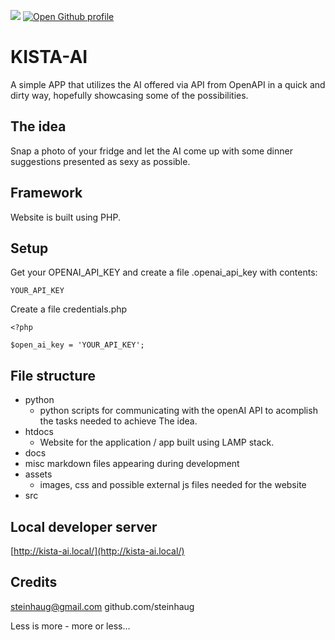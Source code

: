 <img src="https://api.visitorbadge.io/api/combined?path=https%3A%2F%2Fcolab.research.google.com%2Fgithub%2Fsteinhaug%2FKISTAAI.md&label=hitcount&countColor=%23263759&style=flat"> <a href="https://github.com/steinhaug/" target="_blank"><img alt="Open Github profile" src="https://img.shields.io/badge/Steinhaug-Profile-black?logo=github"></a>

# KISTA-AI

A simple APP that utilizes the AI offered via API from OpenAPI in a quick and dirty way, hopefully showcasing some of the possibilities.

## The idea

Snap a photo of your fridge and let the AI come up with some dinner suggestions presented as sexy as possible.

## Framework

Website is built using PHP.

## Setup

Get your OPENAI_API_KEY and create a file .openai_api_key with contents:

    YOUR_API_KEY

Create a file credentials.php

    <?php

    $open_ai_key = 'YOUR_API_KEY';

## File structure

- python
  - python scripts for communicating with the openAI API to acomplish the tasks needed to achieve The idea.
- htdocs
  - Website for the application / app built using LAMP stack.
- docs
- misc markdown files appearing during development
- assets
  - images, css and possible external js files needed for the website
- src

## Local developer server

[http://kista-ai.local/](http://kista-ai.local/)

## Credits

steinhaug@gmail.com 
github.com/steinhaug

Less is more - more or less...
